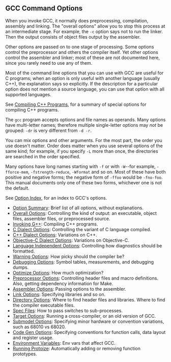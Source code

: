 ## GCC Command Options

When you invoke GCC, it normally does preprocessing, compilation, assembly and linking. The "overall options" allow you to stop this process at an intermediate stage. For example, the `-c` option says not to run the linker. Then the output consists of object files output by the assembler.

Other options are passed on to one stage of processing. Some options control the preprocessor and others the compiler itself. Yet other options control the assembler and linker; most of these are not documented here, since you rarely need to use any of them.

Most of the command line options that you can use with GCC are useful for C programs; when an option is only useful with another language (usually C++), the explanation says so explicitly. If the description for a particular option does not mention a source language, you can use that option with all supported languages.

See [Compiling C++ Programs](https://gcc.gnu.org/onlinedocs/gcc-3.3.2/gcc/Invoking-G--.html#Invoking%20G++), for a summary of special options for compiling C++ programs.

The `gcc` program accepts options and file names as operands. Many options have multi-letter names; therefore multiple single-letter options may _not_ be grouped: `-dr` is very different from `-d -r`.

You can mix options and other arguments. For the most part, the order you use doesn't matter. Order does matter when you use several options of the same kind; for example, if you specify `-L` more than once, the directories are searched in the order specified.

Many options have long names starting with `-f` or with `-W`--for example, `-fforce-mem`, `-fstrength-reduce`, `-Wformat` and so on. Most of these have both positive and negative forms; the negative form of `-ffoo` would be `-fno-foo`. This manual documents only one of these two forms, whichever one is not the default.

See [Option Index](https://gcc.gnu.org/onlinedocs/gcc-3.3.2/gcc/Option-Index.html#Option%20Index), for an index to GCC's options.

-   [Option Summary](https://gcc.gnu.org/onlinedocs/gcc-3.3.2/gcc/Option-Summary.html#Option%20Summary): Brief list of all options, without explanations.
-   [Overall Options](https://gcc.gnu.org/onlinedocs/gcc-3.3.2/gcc/Overall-Options.html#Overall%20Options): Controlling the kind of output: an executable, object files, assembler files, or preprocessed source.
-   [Invoking G++](https://gcc.gnu.org/onlinedocs/gcc-3.3.2/gcc/Invoking-G--.html#Invoking%20G++): Compiling C++ programs.
-   [C Dialect Options](https://gcc.gnu.org/onlinedocs/gcc-3.3.2/gcc/C-Dialect-Options.html#C%20Dialect%20Options): Controlling the variant of C language compiled.
-   [C++ Dialect Options](https://gcc.gnu.org/onlinedocs/gcc-3.3.2/gcc/C---Dialect-Options.html#C++%20Dialect%20Options): Variations on C++.
-   [Objective-C Dialect Options](https://gcc.gnu.org/onlinedocs/gcc-3.3.2/gcc/Objective-C-Dialect-Options.html#Objective-C%20Dialect%20Options): Variations on Objective-C.
-   [Language Independent Options](https://gcc.gnu.org/onlinedocs/gcc-3.3.2/gcc/Language-Independent-Options.html#Language%20Independent%20Options): Controlling how diagnostics should be formatted.
-   [Warning Options](https://gcc.gnu.org/onlinedocs/gcc-3.3.2/gcc/Warning-Options.html#Warning%20Options): How picky should the compiler be?
-   [Debugging Options](https://gcc.gnu.org/onlinedocs/gcc-3.3.2/gcc/Debugging-Options.html#Debugging%20Options): Symbol tables, measurements, and debugging dumps.
-   [Optimize Options](https://gcc.gnu.org/onlinedocs/gcc-3.3.2/gcc/Optimize-Options.html#Optimize%20Options): How much optimization?
-   [Preprocessor Options](https://gcc.gnu.org/onlinedocs/gcc-3.3.2/gcc/Preprocessor-Options.html#Preprocessor%20Options): Controlling header files and macro definitions. Also, getting dependency information for Make.
-   [Assembler Options](https://gcc.gnu.org/onlinedocs/gcc-3.3.2/gcc/Assembler-Options.html#Assembler%20Options): Passing options to the assembler.
-   [Link Options](https://gcc.gnu.org/onlinedocs/gcc-3.3.2/gcc/Link-Options.html#Link%20Options): Specifying libraries and so on.
-   [Directory Options](https://gcc.gnu.org/onlinedocs/gcc-3.3.2/gcc/Directory-Options.html#Directory%20Options): Where to find header files and libraries. Where to find the compiler executable files.
-   [Spec Files](https://gcc.gnu.org/onlinedocs/gcc-3.3.2/gcc/Spec-Files.html#Spec%20Files): How to pass switches to sub-processes.
-   [Target Options](https://gcc.gnu.org/onlinedocs/gcc-3.3.2/gcc/Target-Options.html#Target%20Options): Running a cross-compiler, or an old version of GCC.
-   [Submodel Options](https://gcc.gnu.org/onlinedocs/gcc-3.3.2/gcc/Submodel-Options.html#Submodel%20Options): Specifying minor hardware or convention variations, such as 68010 vs 68020.
-   [Code Gen Options](https://gcc.gnu.org/onlinedocs/gcc-3.3.2/gcc/Code-Gen-Options.html#Code%20Gen%20Options): Specifying conventions for function calls, data layout and register usage.
-   [Environment Variables](https://gcc.gnu.org/onlinedocs/gcc-3.3.2/gcc/Environment-Variables.html#Environment%20Variables): Env vars that affect GCC.
-   [Running Protoize](https://gcc.gnu.org/onlinedocs/gcc-3.3.2/gcc/Running-Protoize.html#Running%20Protoize): Automatically adding or removing function prototypes.